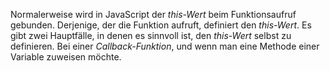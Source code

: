 Normalerweise wird in JavaScript der _this-Wert_ beim Funktionsaufruf gebunden. Derjenige, der die Funktion aufruft, definiert den _this-Wert_. Es gibt zwei Hauptfälle, in denen es sinnvoll ist, den _this-Wert_ selbst zu definieren. Bei einer _Callback-Funktion_, und wenn man eine Methode einer Variable zuweisen möchte.
